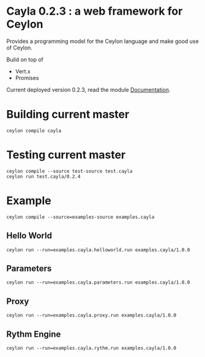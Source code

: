 # Cayla 0.2.3 : a web framework for Ceylon

Provides a programming model for the Ceylon language and make good use of Ceylon.

Build on top of
* Vert.x
* Promises

Current deployed version 0.2.3, read the module [Documentation](https://modules.ceylon-lang.org/repo/1/cayla/0.2.2).

# Building current master

    ceylon compile cayla

# Testing current master

    ceylon compile --source test-source test.cayla
    ceylon run test.cayla/0.2.4

# Example

    ceylon compile --source=examples-source examples.cayla

## Hello World

    ceylon run --run=examples.cayla.helloworld.run examples.cayla/1.0.0

## Parameters

    ceylon run --run=examples.cayla.parameters.run examples.cayla/1.0.0
    
## Proxy

    ceylon run --run=examples.cayla.proxy.run examples.cayla/1.0.0
    
## Rythm Engine

    ceylon run --run=examples.cayla.rythm.run examples.cayla/1.0.0
